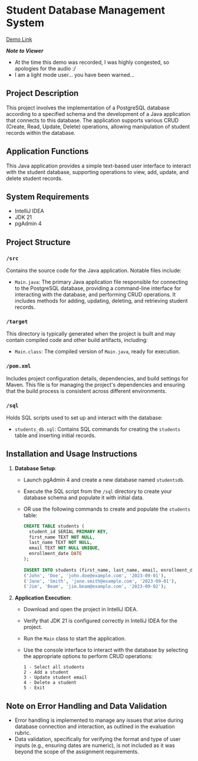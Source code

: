 # Student Database Management System

[Demo Link](https://youtu.be/0XlsFlrvkoo) 

***Note to Viewer***
- At the time this demo was recorded, I was highly congested, so apologies for the audio :/
- I am a light mode user... you have been warned...

## Project Description

This project involves the implementation of a PostgreSQL database according to a specified 
schema and the development of a Java application that connects to this database. The application 
supports various CRUD (Create, Read, Update, Delete) operations, allowing manipulation of student 
records within the database.

## Application Functions
This Java application provides a simple text-based user interface to interact with the student database, supporting operations to view, add, update, and delete student records.

## System Requirements

- IntelliJ IDEA
- JDK 21
- pgAdmin 4

## Project Structure

### `/src`
Contains the source code for the Java application. Notable files include:

- `Main.java`: The primary Java application file responsible for connecting to the PostgreSQL database, providing a command-line interface for interacting with the database, and performing CRUD operations. It includes methods for adding, updating, deleting, and retrieving student records.

### `/target`
This directory is typically generated when the project is built and may contain compiled code and other build artifacts, including:

- `Main.class`: The compiled version of `Main.java`, ready for execution.

### `/pom.xml`
Includes project configuration details, dependencies, and build settings for Maven. This file is for managing the project's dependencies and ensuring that the build process is consistent across different environments.

### `/sql`
Holds SQL scripts used to set up and interact with the database:

- `students_db.sql`: Contains SQL commands for creating the `students` table and inserting initial records.

## Installation and Usage Instructions

1. **Database Setup**:
    - Launch pgAdmin 4 and create a new database named `studentsdb`.
    - Execute the SQL script from the `/sql` directory to create your database schema and populate it with initial data.
    - OR use the following commands to create and populate the `students` table:

      ```sql
      CREATE TABLE students (
        student_id SERIAL PRIMARY KEY,
        first_name TEXT NOT NULL,
        last_name TEXT NOT NULL,
        email TEXT NOT NULL UNIQUE,
        enrollment_date DATE
      );
 
      INSERT INTO students (first_name, last_name, email, enrollment_date) VALUES
      ('John', 'Doe', 'john.doe@example.com', '2023-09-01'),
      ('Jane', 'Smith', 'jane.smith@example.com', '2023-09-01'),
      ('Jim', 'Beam', 'jim.beam@example.com', '2023-09-02');
      ```

2. **Application Execution**:
    - Download and open the project in IntelliJ IDEA.
    - Verify that JDK 21 is configured correctly in IntelliJ IDEA for the project.
    - Run the `Main` class to start the application.
    - Use the console interface to interact with the database by selecting the appropriate options to perform CRUD operations:

      ```
      1 - Select all students
      2 - Add a student
      3 - Update student email
      4 - Delete a student
      5 - Exit
      ```

## Note on Error Handling and Data Validation

- Error handling is implemented to manage any issues that arise during database connection and interaction, as outlined in the evaluation rubric.
- Data validation, specifically for verifying the format and type of user inputs (e.g., ensuring dates are numeric), is not included as it was beyond the scope of the assignment requirements.
